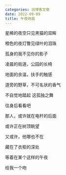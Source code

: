 ```yaml
---
categories: 旧博客文章
date: 2022-09-09
title: 午夜吻我
---
```






星稀的夜空只见黑猫的双眸

橙色的夜灯瞥见绿叶的泪珠

孤身的我不见你的影子

凌晨的街道，公园的长椅

地面的余温，扶手的触感

道旁的野草，不可名状的香气

不自觉地踏起 这孤独之舞

往身后看看吧

那人，或许就在电杆的后面

或许正在树顶眺望

又或许，他哪也不在

藏在了衣柜的深处

等着在某个这样的午夜

给我一个吻
